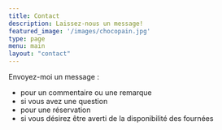 ```yaml
---
title: Contact
description: Laissez-nous un message!
featured_image: '/images/chocopain.jpg'
type: page
menu: main
layout: "contact"
---
```


Envoyez-moi un message :

- pour un commentaire ou une remarque
- si vous avez une question
- pour une réservation
- si vous désirez être averti de la disponibilité des fournées


